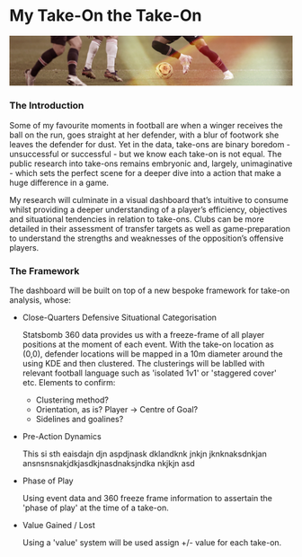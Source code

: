 # My Take-On the Take-On

![The Take On](https://github.com/joemulberry/takeon_the_takeon/blob/main/images/takeon_banner.jpg?raw=true)

### The Introduction  

Some of my favourite moments in football are when a winger receives the ball on the run, goes straight at her defender, with a blur of footwork she leaves the defender for dust. Yet in the data, take-ons are binary boredom - unsuccessful or successful - but we know each take-on is not equal. The public research into take-ons remains embryonic and, largely, unimaginative - which sets the perfect scene for a deeper dive into a action that make a huge difference in a game.

My research will culminate in a visual dashboard that’s intuitive to consume whilst providing a deeper understanding of a player’s efficiency, objectives and situational tendencies in relation to take-ons. Clubs can be more detailed in their assessment of transfer targets as well as game-preparation to understand the strengths and weaknesses of the opposition’s offensive players.

### The Framework 

The dashboard will be built on top of a new bespoke framework for take-on analysis, whose:

* Close-Quarters Defensive Situational Categorisation 

   Statsbomb 360 data provides us with a freeze-frame of all player positions at the moment of each event. With the take-on location as (0,0), defender locations will be mapped in a 10m diameter around the using KDE and then clustered. The clusterings will be lablled with relevant football language such as 'isolated 1v1' or 'staggered cover' etc. Elements to confirm: 
   * Clustering method? 
   * Orientation, as is? Player -> Centre of Goal?
   * Sidelines and goalines?

* Pre-Action Dynamics 

   This si sth eaisdajn djn aspdjnask dklandknk jnkjn jknknaksdnkjan ansnsnsnakjdkjasdkjnasdnaksjndka nkjkjn asd
   
* Phase of Play 

   Using event data and 360 freeze frame information to assertain the 'phase of play' at the time of a take-on. 
   
   


* Value Gained / Lost 

   Using a 'value' system will be used assign +/- value for each take-on.  
